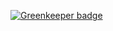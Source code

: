 
[![Greenkeeper badge](https://badges.greenkeeper.io/byNikx/openmdbExpress.svg)](https://greenkeeper.io/)
